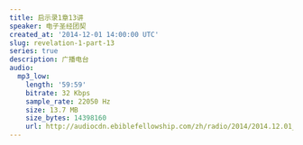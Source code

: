 ```yaml
---
title: 启示录1章13讲
speaker: 电子圣经团契
created_at: '2014-12-01 14:00:00 UTC'
slug: revelation-1-part-13
series: true
description: 广播电台
audio:
  mp3_low:
    length: '59:59'
    bitrate: 32 Kbps
    sample_rate: 22050 Hz
    size: 13.7 MB
    size_bytes: 14398160
    url: http://audiocdn.ebiblefellowship.com/zh/radio/2014/2014.12.01_EBF_-_Revelation_1_Part_13.mp3
---
```

